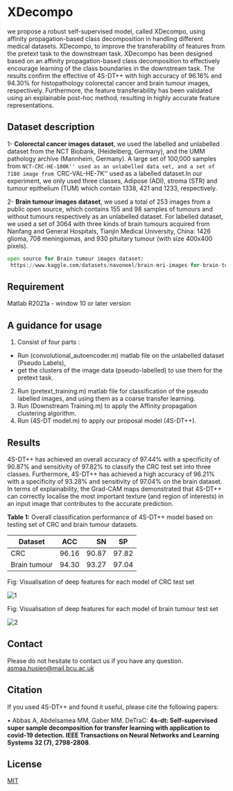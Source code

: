 # XDecompo



 we propose a robust self-supervised model, called XDecompo, using affinity propagation-based class decomposition in handling different medical datasets. 
 XDecompo, to improve the transferability of features from the pretext task to the downstream 
task. XDecompo has been designed based on an affinity propagation-based class decomposition to 
effectively encourage learning of the class boundaries in the downstream task.
 The results confirm the effective of 4S-DT++ with high accuracy of 96.16% and 94.30% for histopathology colorectal cancer and brain tumour images, respectively. Furthermore, the feature transferability has been validated using an explainable post-hoc method, resulting in highly accurate feature representations.
 
## **Dataset description**

1-  **Colorectal cancer images dataset**, we used the labelled and unlabelled dataset from the NCT Biobank, (Heidelberg, Germany), and the UMM pathology archive (Mannheim, Germany). A large set of 100,000 samples from ``NCT-CRC-HE-100K'' used as an unlabelled data set, and a set of 7180 image from ``CRC-VAL-HE-7K'' used as a labelled dataset.In our experiment, we only used three classes, Adipose (ADI), stroma (STR) and tumour epithelium (TUM) which contain 1338, 421 and 1233, respectively.

2- **Brain tumour images dataset**, we used a total of 253 images from a public open source, which contains 155 and 98 samples of tumours and without tumours respectively as an unlabelled dataset. For labelled dataset, we used a set of 3064 with three kinds of brain tumours acquired from Nanfang and General Hospitals, Tianjin Medical University, China: 1426 glioma, 708 meningiomas, and 930 pituitary tumour (with size 400x400 pixels). 
 
 

```python
open source for Brain tumour images dataset:
 https://www.kaggle.com/datasets/navoneel/brain-mri-images-for-brain-tumor-detection
```
## **Requirement**

Matlab R2021a - window 10 or later version

## A guidance for usage

1. Consist of four parts :
 - Run (convolutional_autoencoder.m) matlab file on the unlabelled dataset (Pseudo Labels),
 - get the clusters of the image data (pseudo-labelled) to use them for the pretext task.
2. Run (pretext_training.m) matlab file for classification of the pseudo labelled images, and using them as a coarse transfer learning.
3. Run (Downstream Training.m) to apply the Affinity propagation clustering algorithm.
4. Run (4S-DT model.m) to apply our proposal model (4S-DT++).

## **Results**

4S-DT++ has achieved an overall accuracy of 97.44% with a specificity of 90.87% and sensitivity of 97.82% to classify the CRC test set into three classes. Furthermore, 4S-DT++ has achieved a high accuracy of 96.21% with a specificity of 93.28% and sensitivity of 97.04% on the brain dataset. In terms of explainability, the Grad-CAM maps demonstrated that 4S-DT++ can correctly localise the most important texture (and region of interests) in an input image that contributes to the accurate prediction.


**Table 1:** Overall classification performance of 4S-DT++ model based on testing set of CRC and brain tumour datasets.

| Dataset       | ACC           | SN    |  SP   |
| ------------- |:-------------:| -----:|-------|
| CRC           | 96.16         | 90.87 | 97.82 |
|Brain tumour   | 94.30         | 93.27 | 97.04 |


Fig: Visualisation of deep features for each model of CRC test set

![1]( https://github.com/AsmaaAbbasHassan/Explainable-4S-DT/blob/main/images/CRC_dataset.png)

Fig: Visualisation of deep features for each model of brain tumour test set

![2]( https://github.com/AsmaaAbbasHassan/Explainable-4S-DT/blob/main/images/brain%20tumour_dataset.png)



## Contact
Please do not hesitate to contact us if you have any question. asmaa.husien@mail.bcu.ac.uk

## Citation

 If you used 4S-DT++ and found it useful, please cite the following papers:
 
 •	Abbas A, Abdelsamea MM, Gaber MM. DeTraC: **4s-dt: Self-supervised super sample decomposition for transfer learning with application to covid-19 detection. IEEE Transactions on Neural Networks and Learning Systems 32 (7), 2798-2808**. 

 
## License
[MIT](https://github.com/AsmaaAbbasHassan/Explainable-4S-DT/blob/master/LICENSE)


